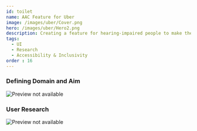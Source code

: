 ```yaml
---
id: toilet
name: AAC Feature for Uber
image: /images/uber/Cover.png
hero: /images/uber/Hero2.png
description: Creating a feature for hearing-impaired people to make the rickshaw/cab navigation accessible to them.
tags:
  - UI
  - Research
  - Accessibility & Inclusivity
order : 16
---
```


### Defining Domain and Aim

![Preview not available](/images/uber/1.png)


### User Research

![Preview not available](/images/uber/2.png)
